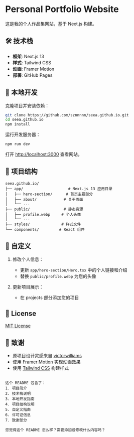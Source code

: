 # Personal Portfolio Website

这是我的个人作品集网站，基于 Next.js 构建。

## 🛠 技术栈

- **框架**: Next.js 13
- **样式**: Tailwind CSS
- **动画**: Framer Motion
- **部署**: GitHub Pages

## 🚀 本地开发

克隆项目并安装依赖：

```bash
git clone https://github.com/sznnnnn/seea.github.io.git
cd seea.github.io
npm install

```

运行开发服务器：

```bash
npm run dev
```

打开 [http://localhost:3000](http://localhost:3000) 查看网站。

## 📁 项目结构

```
seea.github.io/
├── app/                    # Next.js 13 应用目录
│   ├── hero-section/      # 首页主要部分
│   ├── about/            # 关于页面
│   └── ...
├── public/               # 静态资源
│   ├── profile.webp     # 个人头像
│   └── ...
├── styles/              # 样式文件
└── components/         # React 组件
```

## 🔧 自定义

1. 修改个人信息：
   - 更新 `app/hero-section/Hero.tsx` 中的个人链接和介绍
   - 替换 `public/profile.webp` 为您的头像

2. 更新项目展示：
   - 在 projects 部分添加您的项目

## 📝 License

[MIT License](LICENSE)

## 🙏 致谢

- 原项目设计灵感来自 [victorwilliams](https://github.com/victorcodess)
- 使用 [Framer Motion](https://www.framer.com/motion/) 实现动画效果
- 使用 [Tailwind CSS](https://tailwindcss.com/) 构建样式
```

这个 README 包含了：
1. 项目简介
2. 技术栈说明
3. 本地开发指南
4. 项目结构说明
5. 自定义指南
6. 许可证信息
7. 致谢部分

您觉得这个 README 怎么样？需要添加或修改什么内容吗？